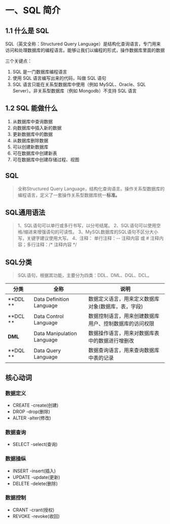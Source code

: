 # 一、SQL 简介

## 1.1 什么是 SQL

SQL（英文全称：Structured Query Language）是结构化查询语言，专门用来访问和处理数据库的编程语言。能够让我们以编程的形式，操作数据库里面的数据

三个关键点：

1. SQL 是一门数据库编程语言
2. 使用 SQL 语言编写出来的代码，叫做 SQL 语句
3. SQL 语言只能在关系型数据库中使用（例如 MySQL、Oracle、SQL Server）。非关系型数据库（例如 Mongodb）不支持 SQL 语言

## 1.2 SQL 能做什么

1. 从数据库中查询数据
2. 向数据库中插入新的数据
3. 更新数据库中的数据
4. 从数据库删除数据
5. 可以创建新数据库
6. 可在数据库中创建新表
7. 可在数据库中创建存储过程、视图

## SQL

> 全称Structured Query Language，结构化查询语言。操作关系型数据库的编程语言，定义了一套操作关系型数据库统一**标准。**

## SQL通用语法

> 1、SQL语句可以单行或多行书写，以分号结尾。
> 2、SQL语句可以使用空格/缩进来增强语句的可读性。
> 3、MySQL数据库的SQL语句不区分大小写，关键字建议使用大写。
> 4、注释： 单行注释：-- 注释内容 或 # 注释内容；多行注释：/* 注释内容 */

## SQL分类

> SQL语句，根据其功能，主要分为四类：DDL、DML、DQL、DCL。

| **分类** | **全称**                   | **说明**                                               |
| -------- | -------------------------- | ------------------------------------------------------ |
| **DDL ** | Data Definition Language   | 数据定义语言，用来定义数据库对象(数据库，表，字段)     |
| **DCL ** | Data Control Language      | 数据控制语言，用来创建数据库用户、控制数据库的访问权限 |
| **DML**  | Data Manipulation Language | 数据操作语言，用来对数据库表中的数据进行增删改         |
| **DQL ** | Data Query Language        | 数据查询语言，用来查询数据库中表的记录                 |

## 核心动词

### 数据定义

- CREATE -create(创建)
- DROP -drop(删除)
- ALTER -alter(修改)

### 数据查询

- SELECT -select(查询)

### 数据操纵

- INSERT -insert(插入)
- UPDATE -update(更新)
- DELETE -delete(删除)

### 数据控制

- CRANT -crant(授权)
- REVOKE -revoke(收回)

